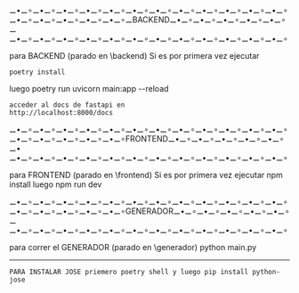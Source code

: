 ⚊•⚊∘⚊•⚊∘⚊•⚊∘⚊•⚊∘⚊•⚊∘⚊•⚊∘⚊•⚊∘⚊•⚊∘⚊•⚊∘⚊•⚊∘⚊•⚊∘⚊•⚊∘
⚊•⚊∘⚊•⚊∘⚊•⚊∘⚊•⚊∘⚊•⚊∘⚊BACKEND⚊•⚊∘⚊•⚊∘⚊•⚊∘⚊•⚊∘⚊•⚊∘⚊
⚊•⚊∘⚊•⚊∘⚊•⚊∘⚊•⚊∘⚊•⚊∘⚊•⚊∘⚊•⚊∘⚊•⚊∘⚊•⚊∘⚊•⚊∘⚊•⚊∘⚊•⚊∘

para BACKEND (parado en \backend)
Si es por primera vez ejecutar

    poetry install

luego
    poetry run uvicorn main:app --reload

    acceder al docs de fastapi en
    http://localhost:8000/docs

⚊•⚊∘⚊•⚊∘⚊•⚊∘⚊•⚊∘⚊•⚊∘⚊•⚊∘⚊•⚊∘⚊•⚊∘⚊•⚊∘⚊•⚊∘⚊•⚊∘⚊•⚊∘
⚊•⚊∘⚊•⚊∘⚊•⚊∘⚊•⚊∘⚊•⚊∘FRONTEND⚊•⚊∘⚊•⚊∘⚊•⚊∘⚊•⚊∘⚊•⚊∘⚊•
⚊•⚊∘⚊•⚊∘⚊•⚊∘⚊•⚊∘⚊•⚊∘⚊•⚊∘⚊•⚊∘⚊•⚊∘⚊•⚊∘⚊•⚊∘⚊•⚊∘⚊•⚊∘

para FRONTEND (parado en \frontend)
Si es por primera vez ejecutar
    npm install
luego
    npm run dev

⚊•⚊∘⚊•⚊∘⚊•⚊∘⚊•⚊∘⚊•⚊∘⚊•⚊∘⚊•⚊∘⚊•⚊∘⚊•⚊∘⚊•⚊∘⚊•⚊∘⚊•⚊∘
⚊•⚊∘⚊•⚊∘⚊•⚊∘⚊•⚊∘⚊•⚊∘GENERADOR⚊•⚊∘⚊•⚊∘⚊•⚊∘⚊•⚊∘⚊•⚊∘⚊
⚊•⚊∘⚊•⚊∘⚊•⚊∘⚊•⚊∘⚊•⚊∘⚊•⚊∘⚊•⚊∘⚊•⚊∘⚊•⚊∘⚊•⚊∘⚊•⚊∘⚊•⚊∘

para correr el GENERADOR (parado en \generador)
    python main.py

-----------------------------------------------------------------------------

    PARA INSTALAR JOSE priemero poetry shell y luego pip install python-jose
